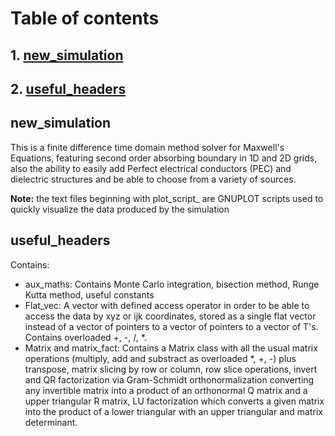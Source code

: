# Table of contents

## 1. [new_simulation](#it1)
## 2. [useful_headers](#it2)

## new_simulation <a name = "it1"></a>
This is a finite difference time domain method solver for Maxwell's Equations, featuring second order absorbing boundary
in 1D and 2D grids, also the ability to easily add Perfect electrical conductors (PEC) and dielectric structures and 
be able to choose from a variety of sources.

<b>Note:</b> the text files beginning with plot_script_  are GNUPLOT scripts used to quickly visualize the data
produced by the simulation

## useful_headers <a name = "it2"></a>
Contains:

- aux_maths: Contains Monte Carlo integration, bisection method, Runge Kutta method, useful constants 
- Flat_vec: A vector with defined access operator in order to be able to access the data by xyz or ijk coordinates, 
stored as a single flat vector instead of a vector of pointers to a vector of pointers to a vector of T's. 
Contains overloaded +, -, /, *.
- Matrix and matrix_fact: Contains a Matrix class with all the usual matrix operations (multiply, add and substract as 
overloaded *, +, -) plus transpose, matrix slicing by row or column, row slice operations, invert and QR factorization 
via Gram-Schmidt orthonormalization converting any invertible matrix into a product of an orthonormal Q matrix and a 
upper triangular R matrix, LU factorization which converts a given matrix into the product of a lower triangular with
an upper triangular and matrix determinant.

